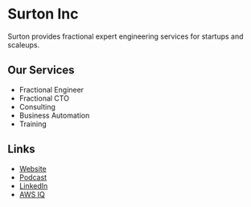# Surton Inc

Surton provides fractional expert engineering services for startups and scaleups.

## Our Services

- Fractional Engineer
- Fractional CTO
- Consulting
- Business Automation
- Training

## Links

- [Website](https://www.surton.com)
- [Podcast](https://podcasters.spotify.com/pod/show/tailored-tech-talk)
- [LinkedIn](https://www.linkedin.com/company/surton)
- [AWS IQ](https://iq.aws.amazon.com/c/surton)

